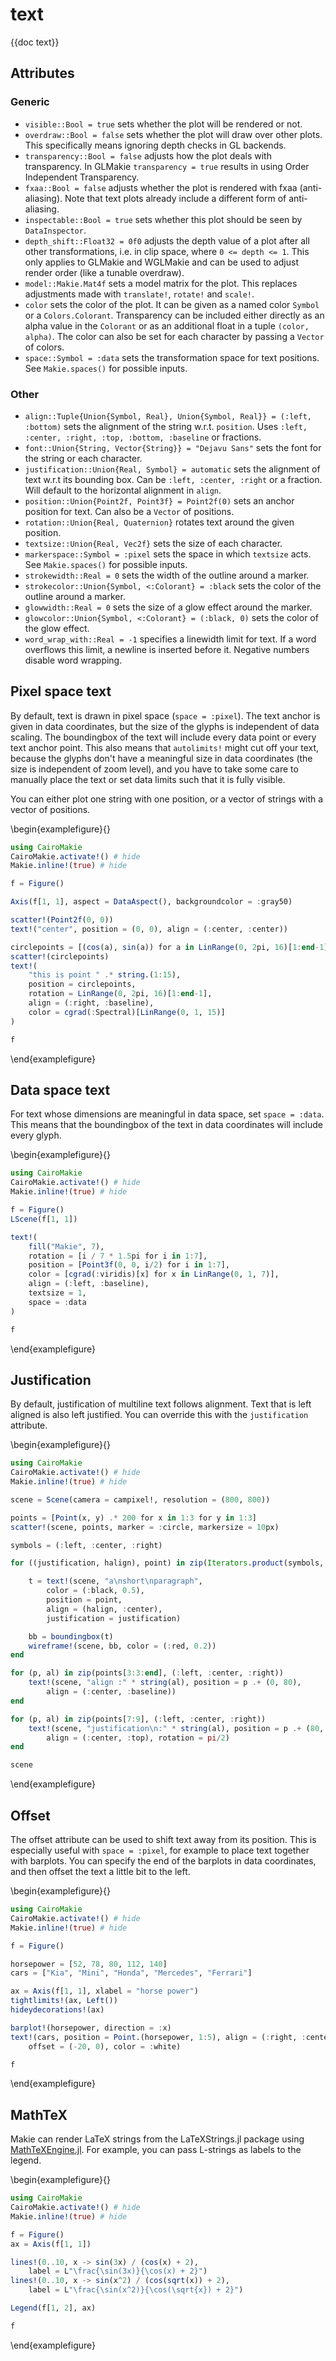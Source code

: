 # text

{{doc text}}

## Attributes

### Generic

- `visible::Bool = true` sets whether the plot will be rendered or not.
- `overdraw::Bool = false` sets whether the plot will draw over other plots. This specifically means ignoring depth checks in GL backends.
- `transparency::Bool = false` adjusts how the plot deals with transparency. In GLMakie `transparency = true` results in using Order Independent Transparency.
- `fxaa::Bool = false` adjusts whether the plot is rendered with fxaa (anti-aliasing). Note that text plots already include a different form of anti-aliasing.
- `inspectable::Bool = true` sets whether this plot should be seen by `DataInspector`.
- `depth_shift::Float32 = 0f0` adjusts the depth value of a plot after all other transformations, i.e. in clip space, where `0 <= depth <= 1`. This only applies to GLMakie and WGLMakie and can be used to adjust render order (like a tunable overdraw).
- `model::Makie.Mat4f` sets a model matrix for the plot. This replaces adjustments made with `translate!`, `rotate!` and `scale!`.
- `color` sets the color of the plot. It can be given as a named color `Symbol` or a `Colors.Colorant`. Transparency can be included either directly as an alpha value in the `Colorant` or as an additional float in a tuple `(color, alpha)`. The color can also be set for each character by passing a `Vector` of colors.
- `space::Symbol = :data` sets the transformation space for text positions. See `Makie.spaces()` for possible inputs.

### Other

- `align::Tuple{Union{Symbol, Real}, Union{Symbol, Real}} = (:left, :bottom)` sets the alignment of the string w.r.t. `position`. Uses `:left, :center, :right, :top, :bottom, :baseline` or fractions.
- `font::Union{String, Vector{String}} = "Dejavu Sans"` sets the font for the string or each character.
- `justification::Union{Real, Symbol} = automatic` sets the alignment of text w.r.t its bounding box. Can be `:left, :center, :right` or a fraction. Will default to the horizontal alignment in `align`.
- `position::Union{Point2f, Point3f} = Point2f(0)` sets an anchor position for text. Can also be a `Vector` of positions.
- `rotation::Union{Real, Quaternion}` rotates text around the given position.
- `textsize::Union{Real, Vec2f}` sets the size of each character.
- `markerspace::Symbol = :pixel` sets the space in which `textsize` acts. See `Makie.spaces()` for possible inputs.
- `strokewidth::Real = 0` sets the width of the outline around a marker.
- `strokecolor::Union{Symbol, <:Colorant} = :black` sets the color of the outline around a marker.
- `glowwidth::Real = 0` sets the size of a glow effect around the marker.
- `glowcolor::Union{Symbol, <:Colorant} = (:black, 0)` sets the color of the glow effect.
- `word_wrap_with::Real = -1` specifies a linewidth limit for text. If a word overflows this limit, a newline is inserted before it. Negative numbers disable word wrapping.


## Pixel space text

By default, text is drawn in pixel space (`space = :pixel`).
The text anchor is given in data coordinates, but the size of the glyphs is independent of data scaling.
The boundingbox of the text will include every data point or every text anchor point.
This also means that `autolimits!` might cut off your text, because the glyphs don't have a meaningful size in data coordinates (the size is independent of zoom level), and you have to take some care to manually place the text or set data limits such that it is fully visible.

You can either plot one string with one position, or a vector of strings with a vector of positions.

\begin{examplefigure}{}
```julia
using CairoMakie
CairoMakie.activate!() # hide
Makie.inline!(true) # hide

f = Figure()

Axis(f[1, 1], aspect = DataAspect(), backgroundcolor = :gray50)

scatter!(Point2f(0, 0))
text!("center", position = (0, 0), align = (:center, :center))

circlepoints = [(cos(a), sin(a)) for a in LinRange(0, 2pi, 16)[1:end-1]]
scatter!(circlepoints)
text!(
    "this is point " .* string.(1:15),
    position = circlepoints,
    rotation = LinRange(0, 2pi, 16)[1:end-1],
    align = (:right, :baseline),
    color = cgrad(:Spectral)[LinRange(0, 1, 15)]
)

f
```
\end{examplefigure}

## Data space text

For text whose dimensions are meaningful in data space, set `space = :data`.
This means that the boundingbox of the text in data coordinates will include every glyph.

\begin{examplefigure}{}
```julia
using CairoMakie
CairoMakie.activate!() # hide
Makie.inline!(true) # hide

f = Figure()
LScene(f[1, 1])

text!(
    fill("Makie", 7),
    rotation = [i / 7 * 1.5pi for i in 1:7],
    position = [Point3f(0, 0, i/2) for i in 1:7],
    color = [cgrad(:viridis)[x] for x in LinRange(0, 1, 7)],
    align = (:left, :baseline),
    textsize = 1,
    space = :data
)

f
```
\end{examplefigure}

## Justification

By default, justification of multiline text follows alignment.
Text that is left aligned is also left justified.
You can override this with the `justification` attribute.

\begin{examplefigure}{}
```julia
using CairoMakie
CairoMakie.activate!() # hide
Makie.inline!(true) # hide

scene = Scene(camera = campixel!, resolution = (800, 800))

points = [Point(x, y) .* 200 for x in 1:3 for y in 1:3]
scatter!(scene, points, marker = :circle, markersize = 10px)

symbols = (:left, :center, :right)

for ((justification, halign), point) in zip(Iterators.product(symbols, symbols), points)

    t = text!(scene, "a\nshort\nparagraph",
        color = (:black, 0.5),
        position = point,
        align = (halign, :center),
        justification = justification)

    bb = boundingbox(t)
    wireframe!(scene, bb, color = (:red, 0.2))
end

for (p, al) in zip(points[3:3:end], (:left, :center, :right))
    text!(scene, "align :" * string(al), position = p .+ (0, 80),
        align = (:center, :baseline))
end

for (p, al) in zip(points[7:9], (:left, :center, :right))
    text!(scene, "justification\n:" * string(al), position = p .+ (80, 0),
        align = (:center, :top), rotation = pi/2)
end

scene
```
\end{examplefigure}

## Offset

The offset attribute can be used to shift text away from its position.
This is especially useful with `space = :pixel`, for example to place text together with barplots.
You can specify the end of the barplots in data coordinates, and then offset the text a little bit to the left.

\begin{examplefigure}{}
```julia
using CairoMakie
CairoMakie.activate!() # hide
Makie.inline!(true) # hide

f = Figure()

horsepower = [52, 78, 80, 112, 140]
cars = ["Kia", "Mini", "Honda", "Mercedes", "Ferrari"]

ax = Axis(f[1, 1], xlabel = "horse power")
tightlimits!(ax, Left())
hideydecorations!(ax)

barplot!(horsepower, direction = :x)
text!(cars, position = Point.(horsepower, 1:5), align = (:right, :center),
    offset = (-20, 0), color = :white)

f
```
\end{examplefigure}

## MathTeX

Makie can render LaTeX strings from the LaTeXStrings.jl package using [MathTeXEngine.jl](https://github.com/Kolaru/MathTeXEngine.jl/).
For example, you can pass L-strings as labels to the legend.

\begin{examplefigure}{}
```julia
using CairoMakie
CairoMakie.activate!() # hide
Makie.inline!(true) # hide

f = Figure()
ax = Axis(f[1, 1])

lines!(0..10, x -> sin(3x) / (cos(x) + 2),
    label = L"\frac{\sin(3x)}{\cos(x) + 2}")
lines!(0..10, x -> sin(x^2) / (cos(sqrt(x)) + 2),
    label = L"\frac{\sin(x^2)}{\cos(\sqrt{x}) + 2}")

Legend(f[1, 2], ax)

f
```
\end{examplefigure}
